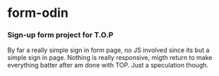 # form-odin
### Sign-up form project for T.O.P

By far a really simple sign in form page, no JS involved since its but a simple sign in page. Nothing is really responsive, migth return to make everything batter after am done with TOP. Just a speculation though.

